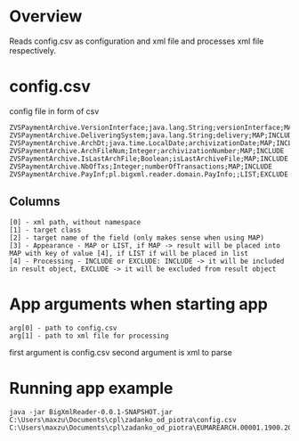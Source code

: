 # Overview

Reads config.csv as configuration and xml file and processes xml file respectively.

# config.csv

config file in form of csv

```shell
ZVSPaymentArchive.VersionInterface;java.lang.String;versionInterface;MAP;INCLUDE
ZVSPaymentArchive.DeliveringSystem;java.lang.String;delivery;MAP;INCLUDE
ZVSPaymentArchive.ArchDt;java.time.LocalDate;archivizationDate;MAP;INCLUDE
ZVSPaymentArchive.ArchFileNum;Integer;archivizationNumber;MAP;INCLUDE
ZVSPaymentArchive.IsLastArchFile;Boolean;isLastArchiveFile;MAP;INCLUDE
ZVSPaymentArchive.NbOfTxs;Integer;numberOfTransactions;MAP;INCLUDE
ZVSPaymentArchive.PayInf;pl.bigxml.reader.domain.PayInfo;;LIST;EXCLUDE
```

## Columns

```shell
[0] - xml path, without namespace
[1] - target class 
[2] - target name of the field (only makes sense when using MAP)
[3] - Appearance - MAP or LIST, if MAP -> result will be placed into MAP with key of value [4], if LIST if will be placed in list
[4] - Processing - INCLUDE or EXCLUDE: INCLUDE -> it will be included in result object, EXCLUDE -> it will be excluded from result object
```


# App arguments when starting app

```shell
arg[0] - path to config.csv
arg[1] - path to xml file for processing
```

first argument is config.csv
second argument is xml to parse

# Running app example

```shell
java -jar BigXmlReader-0.0.1-SNAPSHOT.jar C:\Users\maxzu\Documents\cpl\zadanko_od_piotra\config.csv C:\Users\maxzu\Documents\cpl\zadanko_od_piotra\EUMAREARCH.00001.1900.20241031195539.00011.Payment_formatted.xml
```